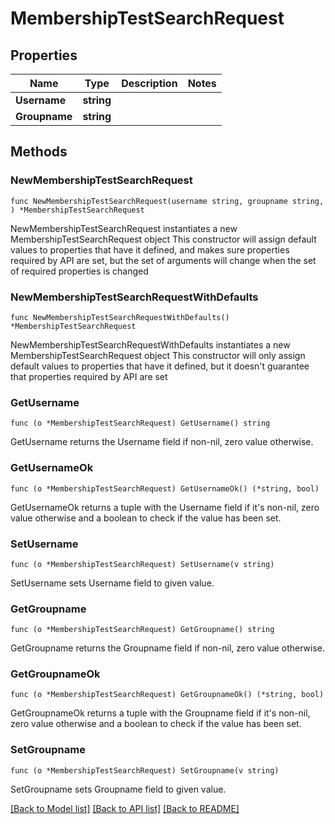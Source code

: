 # MembershipTestSearchRequest

## Properties

Name | Type | Description | Notes
------------ | ------------- | ------------- | -------------
**Username** | **string** |  | 
**Groupname** | **string** |  | 

## Methods

### NewMembershipTestSearchRequest

`func NewMembershipTestSearchRequest(username string, groupname string, ) *MembershipTestSearchRequest`

NewMembershipTestSearchRequest instantiates a new MembershipTestSearchRequest object
This constructor will assign default values to properties that have it defined,
and makes sure properties required by API are set, but the set of arguments
will change when the set of required properties is changed

### NewMembershipTestSearchRequestWithDefaults

`func NewMembershipTestSearchRequestWithDefaults() *MembershipTestSearchRequest`

NewMembershipTestSearchRequestWithDefaults instantiates a new MembershipTestSearchRequest object
This constructor will only assign default values to properties that have it defined,
but it doesn't guarantee that properties required by API are set

### GetUsername

`func (o *MembershipTestSearchRequest) GetUsername() string`

GetUsername returns the Username field if non-nil, zero value otherwise.

### GetUsernameOk

`func (o *MembershipTestSearchRequest) GetUsernameOk() (*string, bool)`

GetUsernameOk returns a tuple with the Username field if it's non-nil, zero value otherwise
and a boolean to check if the value has been set.

### SetUsername

`func (o *MembershipTestSearchRequest) SetUsername(v string)`

SetUsername sets Username field to given value.


### GetGroupname

`func (o *MembershipTestSearchRequest) GetGroupname() string`

GetGroupname returns the Groupname field if non-nil, zero value otherwise.

### GetGroupnameOk

`func (o *MembershipTestSearchRequest) GetGroupnameOk() (*string, bool)`

GetGroupnameOk returns a tuple with the Groupname field if it's non-nil, zero value otherwise
and a boolean to check if the value has been set.

### SetGroupname

`func (o *MembershipTestSearchRequest) SetGroupname(v string)`

SetGroupname sets Groupname field to given value.



[[Back to Model list]](../README.md#documentation-for-models) [[Back to API list]](../README.md#documentation-for-api-endpoints) [[Back to README]](../README.md)


